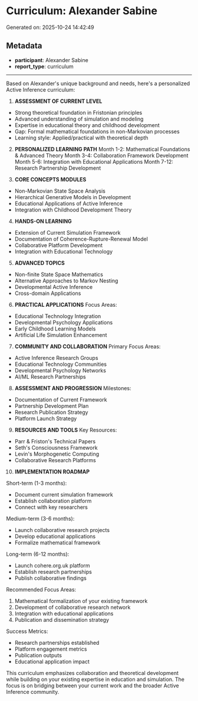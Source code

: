# Curriculum: Alexander Sabine

Generated on: 2025-10-24 14:42:49

## Metadata

- **participant**: Alexander Sabine
- **report_type**: curriculum

---

Based on Alexander's unique background and needs, here's a personalized Active Inference curriculum:

1. **ASSESSMENT OF CURRENT LEVEL**
- Strong theoretical foundation in Fristonian principles
- Advanced understanding of simulation and modeling
- Expertise in educational theory and childhood development
- Gap: Formal mathematical foundations in non-Markovian processes
- Learning style: Applied/practical with theoretical depth

2. **PERSONALIZED LEARNING PATH**
Month 1-2: Mathematical Foundations & Advanced Theory
Month 3-4: Collaboration Framework Development
Month 5-6: Integration with Educational Applications
Month 7-12: Research Partnership Development

3. **CORE CONCEPTS MODULES**
- Non-Markovian State Space Analysis
- Hierarchical Generative Models in Development
- Educational Applications of Active Inference
- Integration with Childhood Development Theory

4. **HANDS-ON LEARNING**
- Extension of Current Simulation Framework
- Documentation of Coherence-Rupture-Renewal Model
- Collaborative Platform Development
- Integration with Educational Technology

5. **ADVANCED TOPICS**
- Non-finite State Space Mathematics
- Alternative Approaches to Markov Nesting
- Developmental Active Inference
- Cross-domain Applications

6. **PRACTICAL APPLICATIONS**
Focus Areas:
- Educational Technology Integration
- Developmental Psychology Applications
- Early Childhood Learning Models
- Artificial Life Simulation Enhancement

7. **COMMUNITY AND COLLABORATION**
Primary Focus Areas:
- Active Inference Research Groups
- Educational Technology Communities
- Developmental Psychology Networks
- AI/ML Research Partnerships

8. **ASSESSMENT AND PROGRESSION**
Milestones:
- Documentation of Current Framework
- Partnership Development Plan
- Research Publication Strategy
- Platform Launch Strategy

9. **RESOURCES AND TOOLS**
Key Resources:
- Parr & Friston's Technical Papers
- Seth's Consciousness Framework
- Levin's Morphogenetic Computing
- Collaborative Research Platforms

10. **IMPLEMENTATION ROADMAP**

Short-term (1-3 months):
- Document current simulation framework
- Establish collaboration platform
- Connect with key researchers

Medium-term (3-6 months):
- Launch collaborative research projects
- Develop educational applications
- Formalize mathematical framework

Long-term (6-12 months):
- Launch cohere.org.uk platform
- Establish research partnerships
- Publish collaborative findings

Recommended Focus Areas:
1. Mathematical formalization of your existing framework
2. Development of collaborative research network
3. Integration with educational applications
4. Publication and dissemination strategy

Success Metrics:
- Research partnerships established
- Platform engagement metrics
- Publication outputs
- Educational application impact

This curriculum emphasizes collaboration and theoretical development while building on your existing expertise in education and simulation. The focus is on bridging between your current work and the broader Active Inference community.